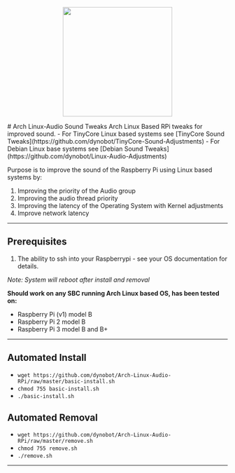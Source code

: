<p align="center">
  <img width="250" height="250" src="https://github.com/dynobot/Arch-Linux-Audio-RPi/blob/archphile-alpha/images/dbaudio.png">
</p>
# Arch Linux-Audio Sound Tweaks
Arch Linux Based RPi tweaks for improved sound. 
- For TinyCore Linux based systems see [TinyCore Sound Tweaks](https://github.com/dynobot/TinyCore-Sound-Adjustments)
- For Debian Linux base systems see [Debian Sound Tweaks](https://github.com/dynobot/Linux-Audio-Adjustments)

 Purpose is to improve the sound of the Raspberry Pi using Linux based systems by:
 1) Improving the priority of the Audio group
 2) Improving the audio thread priority
 3) Improving the latency of the Operating System with Kernel adjustments
 4) Improve network latency
 ______________________________________________________________________________________________________________________________
 ## Prerequisites 
 1) The ability to ssh into your Raspberrypi - see your OS documentation for details.
 
 *Note: System will reboot after install and removal*
 
**Should work on any SBC running Arch Linux based OS, has been tested on:**

- Raspberry Pi (v1) model B
- Raspberry Pi 2 model B
- Raspberry Pi 3 model B and B+

 ______________________________________________________________________________________________________________________________
 ## Automated Install
 - `wget https://github.com/dynobot/Arch-Linux-Audio-RPi/raw/master/basic-install.sh`
 - `chmod 755 basic-install.sh`
 - `./basic-install.sh`
 
 ## Automated Removal
 - `wget https://github.com/dynobot/Arch-Linux-Audio-RPi/raw/master/remove.sh`
 - `chmod 755 remove.sh`
 - `./remove.sh`
 
 ____________________________________________________________________________________________________________________________




